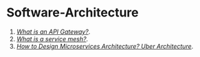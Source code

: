 # Software-Architecture

1. *[What is an API Gateway?](https://www.youtube.com/watch?v=vHQqQBYJtLI)*.
2. *[What is a service mesh?](https://www.youtube.com/watch?v=QiXK0B9FhO0&list=PLhfHPmPYPPRlV_1JSSEtkEIuXEJQBkf1X)*.
3. *[How to Design Microservices Architecture? Uber Architecture](https://www.youtube.com/watch?v=Zed6udTPGro)*.


